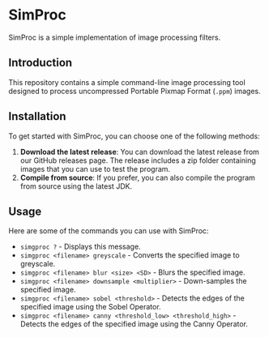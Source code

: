 # SimProc
SimProc is a simple implementation of image processing filters.

## Introduction
This repository contains a simple command-line image processing tool designed to process uncompressed Portable Pixmap Format (`.ppm`) images.

## Installation
To get started with SimProc, you can choose one of the following methods:

1. **Download the latest release**: You can download the latest release from our GitHub releases page. The release includes a zip folder containing images that you can use to test the program.
2. **Compile from source**: If you prefer, you can also compile the program from source using the latest JDK.

## Usage
Here are some of the commands you can use with SimProc:

- `simgproc ?` - Displays this message.
- `simgproc <filename> greyscale` - Converts the specified image to greyscale.
- `simgproc <filename> blur <size> <SD>` - Blurs the specified image.
- `simgproc <filename> downsample <multiplier>` - Down-samples the specified image.
- `simgproc <filename> sobel <threshold>` - Detects the edges of the specified image using the Sobel Operator.
- `simgproc <filename> canny <threshold_low> <threshold_high>` - Detects the edges of the specified image using the Canny Operator.
